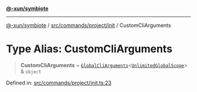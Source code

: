 [**@-xun/symbiote**](../../../../../README.md)

***

[@-xun/symbiote](../../../../../README.md) / [src/commands/project/init](../README.md) / CustomCliArguments

# Type Alias: CustomCliArguments

> **CustomCliArguments** = [`GlobalCliArguments`](../../../../configure/type-aliases/GlobalCliArguments.md)\<[`UnlimitedGlobalScope`](../../../../configure/enumerations/UnlimitedGlobalScope.md)\> & `object`

Defined in: [src/commands/project/init.ts:23](https://github.com/Xunnamius/symbiote/blob/2a4f9c137a879b6e0d19dc7269398051d3a84f5e/src/commands/project/init.ts#L23)
